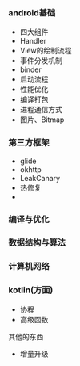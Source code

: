 
### android基础
- 四大组件 [](../../android/四大组件.md)
- Handler [](../../android/Handler.md)
- View的绘制流程
- 事件分发机制
- binder
- 启动流程
- 性能优化
- 编译打包
- 进程通信方式
- 图片、Bitmap

### 第三方框架
- glide
- okhttp
- LeakCanary
- 热修复
- 

### 编译与优化
### 数据结构与算法
### 计算机网络
### kotlin(方面)
- 协程
- 高级函数

其他的东西
- 增量升级